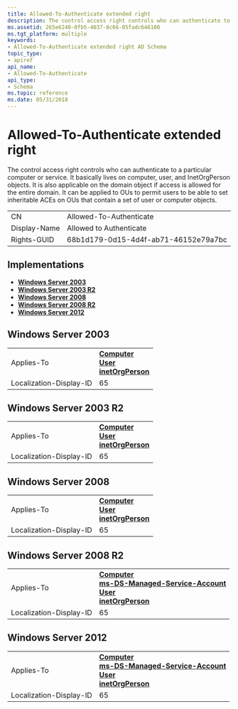 ```yaml
---
title: Allowed-To-Authenticate extended right
description: The control access right controls who can authenticate to a particular computer or service.
ms.assetid: 265e6240-0fb5-4037-8c66-05fadc646100
ms.tgt_platform: multiple
keywords:
- Allowed-To-Authenticate extended right AD Schema
topic_type:
- apiref
api_name:
- Allowed-To-Authenticate
api_type:
- Schema
ms.topic: reference
ms.date: 05/31/2018
---
```


# Allowed-To-Authenticate extended right

The control access right controls who can authenticate to a particular computer or service. It basically lives on computer, user, and InetOrgPerson objects. It is also applicable on the domain object if access is allowed for the entire domain. It can be applied to OUs to permit users to be able to set inheritable ACEs on OUs that contain a set of user or computer objects.



|              |                                      |
|--------------|--------------------------------------|
| CN           | Allowed-To-Authenticate              |
| Display-Name | Allowed to Authenticate              |
| Rights-GUID  | 68b1d179-0d15-4d4f-ab71-46152e79a7bc |



## Implementations

-   [**Windows Server 2003**](#windows-server-2003)
-   [**Windows Server 2003 R2**](#windows-server-2003-r2)
-   [**Windows Server 2008**](#windows-server-2008)
-   [**Windows Server 2008 R2**](#windows-server-2008-r2)
-   [**Windows Server 2012**](#windows-server-2012)

## Windows Server 2003



|                         |                                                                                                                                 |
|-------------------------|---------------------------------------------------------------------------------------------------------------------------------|
| Applies-To              | [**Computer**](c-computer.md)<br/> [**User**](c-user.md)<br/> [**inetOrgPerson**](c-inetorgperson.md)<br/> |
| Localization-Display-ID | 65                                                                                                                              |



## Windows Server 2003 R2



|                         |                                                                                                                                 |
|-------------------------|---------------------------------------------------------------------------------------------------------------------------------|
| Applies-To              | [**Computer**](c-computer.md)<br/> [**User**](c-user.md)<br/> [**inetOrgPerson**](c-inetorgperson.md)<br/> |
| Localization-Display-ID | 65                                                                                                                              |



## Windows Server 2008



|                         |                                                                                                                                 |
|-------------------------|---------------------------------------------------------------------------------------------------------------------------------|
| Applies-To              | [**Computer**](c-computer.md)<br/> [**User**](c-user.md)<br/> [**inetOrgPerson**](c-inetorgperson.md)<br/> |
| Localization-Display-ID | 65                                                                                                                              |



## Windows Server 2008 R2



|                         |                                                                                                                                                                                                                  |
|-------------------------|------------------------------------------------------------------------------------------------------------------------------------------------------------------------------------------------------------------|
| Applies-To              | [**Computer**](c-computer.md)<br/> [**ms-DS-Managed-Service-Account**](c-msds-managedserviceaccount.md)<br/> [**User**](c-user.md)<br/> [**inetOrgPerson**](c-inetorgperson.md)<br/> |
| Localization-Display-ID | 65                                                                                                                                                                                                               |



## Windows Server 2012



|                         |                                                                                                                                                                                                                  |
|-------------------------|------------------------------------------------------------------------------------------------------------------------------------------------------------------------------------------------------------------|
| Applies-To              | [**Computer**](c-computer.md)<br/> [**ms-DS-Managed-Service-Account**](c-msds-managedserviceaccount.md)<br/> [**User**](c-user.md)<br/> [**inetOrgPerson**](c-inetorgperson.md)<br/> |
| Localization-Display-ID | 65                                                                                                                                                                                                               |



 

 





